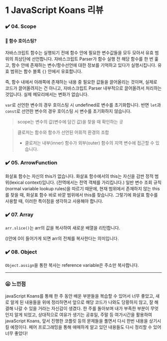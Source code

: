 # 1 JavaScript Koans 리뷰

### ✔️ 04. Scope 

#### 🧐 함수 호이스팅?

자바스크립트 함수는 실행되기 전에 함수 안에 필요한 변수값들을 모두 모아서 유효 범위의 최상단에 선언합니다. 자바스크립트 Parser가 함수 실행 전 해당 함수를 한 번 훑고, 함수 안에 존재하는 변수/함수선언에 대한 정보를 기억하고 있다가 실행시킵니다. 유효 범위는 함수 블록 `{}` 안에서 유효합니다.

즉, 함수 내에서 아래쪽에 존재하는 내용 중 필요한 값들을 끌어올리는 것이며, 실제로 코드가 끌어올려지는 건 아니고, 자바스크립트 Parser 내부적으로 끌어올려서 처리하는 것입니다. 실제 메모리에서는 변화가 없습니다.

`var`로 선언한 변수의 경우 호이스팅 시 undefined로 변수를 초기화합니다. 반면 `let`과 `const`로 선언한 변수의 경우 호이스팅 시 변수를 초기화하지 않습니다.

> scope는 변수의 값(변수에 담긴 값)을 찾을 때 확인하는 곳


> 클로저는 함수와 함수가 선언된 어휘적 환경의 조합
> - 클로저는 내부(inner) 함수가 외부(outer) 함수의 지역 변수에 접근할 수 있습니다.


### ✔️ 05. ArrowFunction

화살표 함수는 자신의 this가 없습니다. 화살표 함수에서의 this는 자신을 감싼 정적 범위(lexical context)입니다. (전역에서는 전역 객체를 가리킵니다.)
일반 변수 조회 규칙(normal variable lookup rules)을 따르기 때문에, 현재 범위에서 존재하지 않는 this를 찾을 때, 화살표 함수 바로 바깥 범위에서 this를 찾습니다. 그렇기에 화살표 함수를 사용할 때, 이러한 특이점을 생각하고 사용해야 합니다.


###  ✔️ 07. Array

`arr.slice()`는 arr의 값을 복사하여 새로운 배열을 리턴합니다.

()안에 0이 들어가게 되면 arr의 전체를 복사한다는 의미입니다.


### ✔️ 08. Object

`Object.assign`을 통한 복사는 reference variable은 주소만 복사합니다.


--- 

### 😦 느낀점

javaScript Koans를 통해 한 주 동안 배운 부분들을 복습할 수 있어서 너무 좋았고, 새로 알게 된 내용들을 위에 정리하면서 앞으로 해당 코드가 나와도 당황하지 않고, 잘 해결해 나갈 수 있을 거라는 자신감이 생겼다. 한 주를 돌아보며 내가 부족한 부분이 무엇인지 알게 되었고, 상대적으로 여유가 생기는 공휴일, 주말 등 여가시간을 활용하여 javaScript Koans, 앞서 진행한 코플릿 등의 문제들을 풀면서 다시 한번 내용을 상기시킬 예정이다. 페어 프로그래밍을 통해 애매하게 알고 있던 내용들도 다시 정리할 수 있어 너무 좋았다!